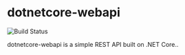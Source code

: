# dotnetcore-webapi
![Build Status](https://beckshome.visualstudio.com/dotnetcore-webapi/_apis/build/status/thbst16.dotnetcore-webapi?branchName=main)

dotnetcore-webapi is a simple REST API built on .NET Core..